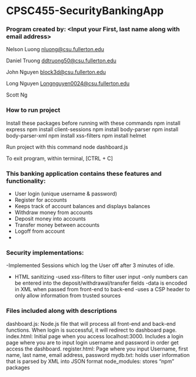 # CPSC455-SecurityBankingApp	
### Program created by: <Input your First, last name along with email address>
Nelson Luong nluong@csu.fullerton.edu

Daniel Truong ddtruong50@csu.fullerton.edu

John Nguyen block3d@csu.fullerton.edu

Long Nguyen Longnguyen0024@csu.fullerton.edu 

Scott Ng 

### How to run project
Install these packages before running with these commands
npm install express
npm install client-sessions
npm install body-parser
npm install body-parser-xml
npm install xss-filters
npm install helmet

Run project with this command
node dashboard.js

To exit program, within terminal, [CTRL + C]

### This banking application contains these features and functionality:
- User login (unique username & password)
- Register for accounts
- Keeps track of account balances and displays balances
- Withdraw money from accounts
- Deposit money into accounts
- Transfer money between accounts
- Logoff from account
-


### Security implementations:
-Implemented Sessions which log the User off after 3 minutes of idle.
- HTML sanitizing
-used xss-filters to filter user input 
-only numbers can be entered into the deposit/withdrawal/transfer fields
-data is encoded in XML when passed from front-end to back-end
-uses a CSP header to only allow information from trusted sources
		
### Files included along with descriptions
dashboard.js: Node.js file that will process all front-end and back-end functions. When login is successful, it will redirect to dashboard page.
index.html: Initial page when you access localhost:3000. Includes a login page where you are to input login username and password in order get access the dashboard.
register.html: Page where you input Username, first name, last name, email address, password
mydb.txt: holds user information that is parsed by XML into JSON format
node_modules: stores “npm” packages



